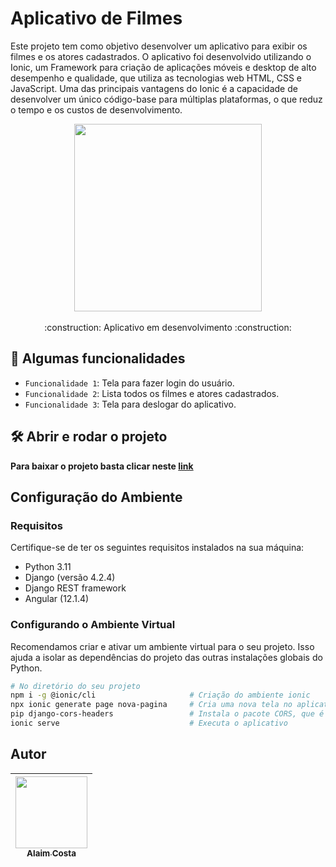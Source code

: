 <h1>Aplicativo de Filmes</h1>

Este projeto tem como objetivo desenvolver um aplicativo para exibir os filmes e os atores cadastrados. O aplicativo foi desenvolvido utilizando o Ionic, um Framework para criação de aplicações móveis e desktop de alto desempenho e qualidade, que utiliza as tecnologias web HTML, CSS e JavaScript. Uma das principais vantagens do Ionic é a capacidade de desenvolver um único código-base para múltiplas plataformas, o que reduz o tempo e os custos de desenvolvimento.<br>

<div align="center">
  <img src="https://github.com/alaimcosta/aplicativo-ionic/assets/71519298/d1b09906-8f72-4893-aa31-673cadceecda" width="300px"/><br><br>
  :construction: Aplicativo em desenvolvimento :construction:
</div>





## :hammer: Algumas funcionalidades
- `Funcionalidade 1`: Tela para fazer login do usuário.
- `Funcionalidade 2`: Lista todos os filmes e atores cadastrados.
- `Funcionalidade 3`: Tela para deslogar do aplicativo.


## 🛠️ Abrir e rodar o projeto

**Para baixar o projeto basta clicar neste <a href="https://github.com/alaimcosta/aplicativo-ionic.git">link</a>**

## Configuração do Ambiente

### Requisitos
Certifique-se de ter os seguintes requisitos instalados na sua máquina:

- Python 3.11
- Django (versão 4.2.4)
- Django REST framework
- Angular (12.1.4)


### Configurando o Ambiente Virtual
Recomendamos criar e ativar um ambiente virtual para o seu projeto. Isso ajuda a isolar as dependências do projeto das outras instalações globais do Python.

```bash
# No diretório do seu projeto
npm i -g @ionic/cli                     # Criação do ambiente ionic
npx ionic generate page nova-pagina     # Cria uma nova tela no aplicativo
pip django-cors-headers                 # Instala o pacote CORS, que é utilizado pelo Django como ferramenta de segurança
ionic serve                             # Executa o aplicativo
```


## Autor
| [<img src="https://user-images.githubusercontent.com/71519298/188052888-7d822b41-2950-4e4b-b6e7-0863dc9ef67d.jpg" width=115><br><sub>Alaim Costa</sub>](https://github.com/alaimcosta) |
| :---: |
